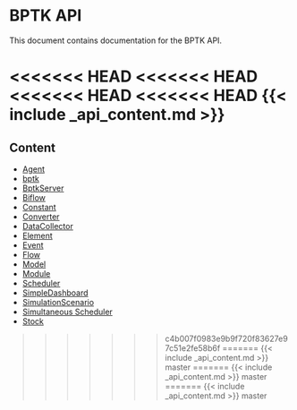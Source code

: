 # BPTK API

This document contains documentation for the BPTK API.

<<<<<<< HEAD
<<<<<<< HEAD
<<<<<<< HEAD
<<<<<<< HEAD
{{< include _api_content.md >}}
=======
## Content

* [Agent](/api/api_agent.md)
* [bptk](/api/api_bptk.md)
* [BptkServer](/api/api_bptk_server.md)
* [Biflow](/api/api_biflow.md)
* [Constant](/api/api_constant.md)
* [Converter](/api/api_converter.md)
* [DataCollector](/api/api_datacollector.md)
* [Element](/api/api_element.md)
* [Event](/api/api_event.md)
* [Flow](/api/api_flow.md)
* [Model](/api/api_model.md)
* [Module](/api/api_module.md)
* [Scheduler](/api/api_scheduler.md)
* [SimpleDashboard](/api/api_simpledashboard.md)
* [SimulationScenario](/api/api_simulation_scenario.md)
* [Simultaneous Scheduler](/api/api_simultaneousScheduler.md)
* [Stock](/api/api_stock.md)
>>>>>>> c4b007f0983e9b9f720f83627e97c51e2fe58b6f
=======
{{< include _api_content.md >}}
>>>>>>> master
=======
{{< include _api_content.md >}}
>>>>>>> master
=======
{{< include _api_content.md >}}
>>>>>>> master
